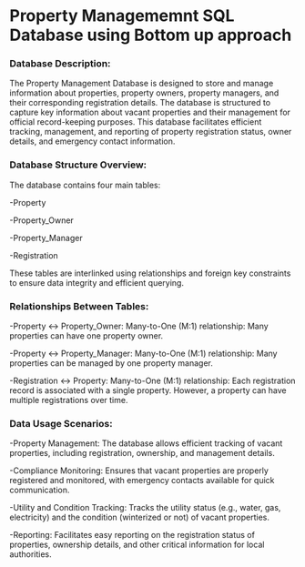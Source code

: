 # Property Managememnt SQL Database using Bottom up approach

### Database Description:

The Property Management Database is designed to store and manage information about properties, property owners, property managers, and their corresponding registration details. The database is structured to capture key information about vacant properties and their management for official record-keeping purposes. This database facilitates efficient tracking, management, and reporting of property registration status, owner details, and emergency contact information.


### Database Structure Overview:

The database contains four main tables:

-Property

-Property_Owner

-Property_Manager

-Registration

These tables are interlinked using relationships and foreign key constraints to ensure data integrity and efficient querying.


### Relationships Between Tables:

-Property ↔ Property_Owner: Many-to-One (M:1) relationship: Many properties can have one property owner.

-Property ↔ Property_Manager: Many-to-One (M:1) relationship: Many properties can be managed by one property manager.

-Registration ↔ Property: Many-to-One (M:1) relationship: Each registration record is associated with a single property. However, a property can have multiple registrations over time.


### Data Usage Scenarios:

-Property Management: The database allows efficient tracking of vacant properties, including registration, ownership, and management details.

-Compliance Monitoring: Ensures that vacant properties are properly registered and monitored, with emergency contacts available for quick communication.

-Utility and Condition Tracking: Tracks the utility status (e.g., water, gas, electricity) and the condition (winterized or not) of vacant properties.

-Reporting: Facilitates easy reporting on the registration status of properties, ownership details, and other critical information for local authorities.
